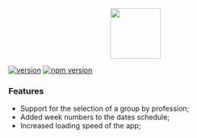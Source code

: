 <div align="center">
  <a href="https://github.com/VKCOM">
    <img width="100" height="100" src="https://sun9-63.userapi.com/c855332/v855332619/13ce50/EbRagDHif5U.jpg">
  </a>
</div>

[![version](https://img.shields.io/badge/version-1.1.0-yellow.svg)](https://github.com/DieTime/MAI)
[![npm version](https://badge.fury.io/js/survey-monkey-streams.svg)](https://github.com/DieTime/MAI)

### Features
- Support for the selection of a group by profession;
- Added week numbers to the dates schedule;
- Increased loading speed of the app;
